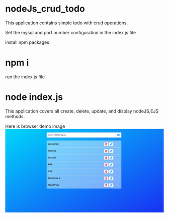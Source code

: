 # nodeJs_crud_todo

This application contains simple todo with crud operations.

Set the mysql and port number configuration in the index.js file

install npm packages
# npm i

run the index.js file

# node index.js

This application covers all create, delete, update, and display nodeJS,EJS methods.


Here is browser demo image 
![test img](https://github.com/kcsrinivasa/php_crud_todo/blob/main/test_img.png)
